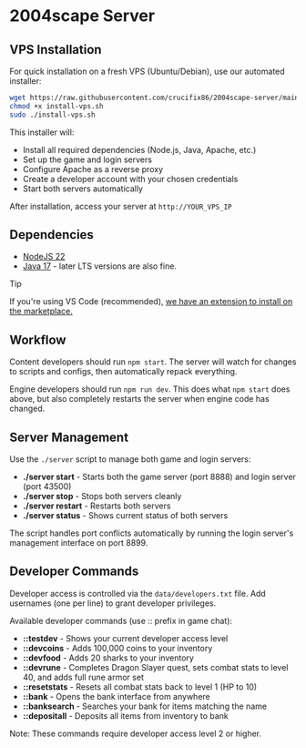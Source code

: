 # 2004scape Server


## VPS Installation

For quick installation on a fresh VPS (Ubuntu/Debian), use our automated installer:

```bash
wget https://raw.githubusercontent.com/crucifix86/2004scape-server/main/install-vps.sh
chmod +x install-vps.sh
sudo ./install-vps.sh
```

This installer will:
- Install all required dependencies (Node.js, Java, Apache, etc.)
- Set up the game and login servers
- Configure Apache as a reverse proxy
- Create a developer account with your chosen credentials
- Start both servers automatically

After installation, access your server at `http://YOUR_VPS_IP`

## Dependencies

- [NodeJS 22](https://nodejs.org/)
- [Java 17](https://adoptium.net/) - later LTS versions are also fine.

> [!TIP]
> If you're using VS Code (recommended), [we have an extension to install on the marketplace.](https://marketplace.visualstudio.com/items?itemName=2004scape.runescriptlanguage)

## Workflow

Content developers should run `npm start`. The server will watch for changes to scripts and configs, then automatically repack everything.

Engine developers should run `npm run dev`. This does what `npm start` does above, but also completely restarts the server when engine code has changed.

## Server Management

Use the `./server` script to manage both game and login servers:

- **./server start** - Starts both the game server (port 8888) and login server (port 43500)
- **./server stop** - Stops both servers cleanly
- **./server restart** - Restarts both servers
- **./server status** - Shows current status of both servers

The script handles port conflicts automatically by running the login server's management interface on port 8899.

## Developer Commands

Developer access is controlled via the `data/developers.txt` file. Add usernames (one per line) to grant developer privileges.

Available developer commands (use :: prefix in game chat):
- **::testdev** - Shows your current developer access level
- **::devcoins** - Adds 100,000 coins to your inventory
- **::devfood** - Adds 20 sharks to your inventory  
- **::devrune** - Completes Dragon Slayer quest, sets combat stats to level 40, and adds full rune armor set
- **::resetstats** - Resets all combat stats back to level 1 (HP to 10)
- **::bank** - Opens the bank interface from anywhere
- **::banksearch <item name>** - Searches your bank for items matching the name
- **::depositall** - Deposits all items from inventory to bank

Note: These commands require developer access level 2 or higher.

